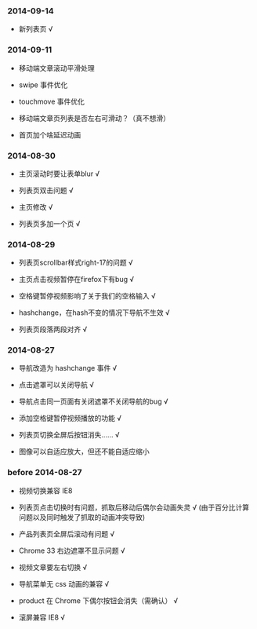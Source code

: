 ### 2014-09-14

- 新列表页 √

### 2014-09-11

- 移动端文章滚动平滑处理

- swipe 事件优化

- touchmove 事件优化

- 移动端文章页列表是否左右可滑动？（真不想滑）

- 首页加个啥延迟动画

### 2014-08-30

- 主页滚动时要让表单blur √

- 列表页双击问题 √

- 主页修改 √

- 列表页多加一个页 √

### 2014-08-29

- 列表页scrollbar样式right-17的问题 √

- 主页点击视频暂停在firefox下有bug √

- 空格键暂停视频影响了关于我们的空格输入 √

- hashchange，在hash不变的情况下导航不生效 √

- 列表页段落两段对齐 √

### 2014-08-27

- 导航改造为 hashchange 事件 √

- 点击遮罩可以关闭导航 √

- 导航点击同一页面有关闭遮罩不关闭导航的bug √

- 添加空格键暂停视频播放的功能 √

- 列表页切换全屏后按钮消失…… √

- 图像可以自适应放大，但还不能自适应缩小

### before 2014-08-27

- 视频切换兼容 IE8

- 列表页点击切换时有问题，抓取后移动后偶尔会动画失灵 √ (由于百分比计算问题以及同时触发了抓取的动画冲突导致)

- 产品列表页全屏后滚动有问题 √

- Chrome 33 右边遮罩不显示问题 √

- 视频文章要左右切换 √

- 导航菜单无 css 动画的兼容 √

- product 在 Chrome 下偶尔按钮会消失（需确认） √

- 滚屏兼容 IE8 √